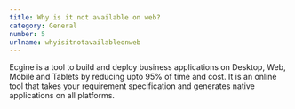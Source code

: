 ```yaml
---
title: Why is it not available on web?
category: General
number: 5
urlname: whyisitnotavailableonweb
---
```


Ecgine is a tool to build and deploy business applications on Desktop, Web, Mobile and Tablets by reducing upto 95% of time and cost. It is an online tool that takes your requirement specification and generates native applications on all platforms.